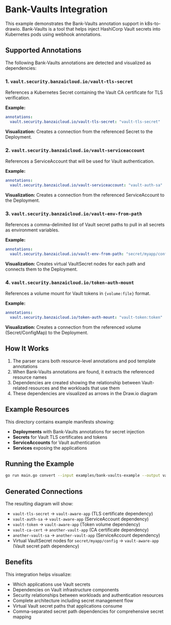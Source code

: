 # Bank-Vaults Integration

This example demonstrates the Bank-Vaults annotation support in k8s-to-drawio. Bank-Vaults is a tool that helps inject HashiCorp Vault secrets into Kubernetes pods using webhook annotations.

## Supported Annotations

The following Bank-Vaults annotations are detected and visualized as dependencies:

### 1. `vault.security.banzaicloud.io/vault-tls-secret`
References a Kubernetes Secret containing the Vault CA certificate for TLS verification.

**Example:**
```yaml
annotations:
  vault.security.banzaicloud.io/vault-tls-secret: "vault-tls-secret"
```
**Visualization:** Creates a connection from the referenced Secret to the Deployment.

### 2. `vault.security.banzaicloud.io/vault-serviceaccount`
References a ServiceAccount that will be used for Vault authentication.

**Example:**
```yaml
annotations:
  vault.security.banzaicloud.io/vault-serviceaccount: "vault-auth-sa"
```
**Visualization:** Creates a connection from the referenced ServiceAccount to the Deployment.

### 3. `vault.security.banzaicloud.io/vault-env-from-path`
References a comma-delimited list of Vault secret paths to pull in all secrets as environment variables.

**Example:**
```yaml
annotations:
  vault.security.banzaicloud.io/vault-env-from-path: "secret/myapp/config,secret/shared/database"
```
**Visualization:** Creates virtual VaultSecret nodes for each path and connects them to the Deployment.

### 4. `vault.security.banzaicloud.io/token-auth-mount`
References a volume mount for Vault tokens in `{volume:file}` format.

**Example:**
```yaml
annotations:
  vault.security.banzaicloud.io/token-auth-mount: "vault-token:token"
```
**Visualization:** Creates a connection from the referenced volume (Secret/ConfigMap) to the Deployment.

## How It Works

1. The parser scans both resource-level annotations and pod template annotations
2. When Bank-Vaults annotations are found, it extracts the referenced resource names
3. Dependencies are created showing the relationship between Vault-related resources and the workloads that use them
4. These dependencies are visualized as arrows in the Draw.io diagram

## Example Resources

This directory contains example manifests showing:

- **Deployments** with Bank-Vaults annotations for secret injection
- **Secrets** for Vault TLS certificates and tokens
- **ServiceAccounts** for Vault authentication
- **Services** exposing the applications

## Running the Example

```bash
go run main.go convert --input examples/bank-vaults-example --output vault-diagram.drawio --layout hierarchical
```

## Generated Connections

The resulting diagram will show:
- `vault-tls-secret` → `vault-aware-app` (TLS certificate dependency)
- `vault-auth-sa` → `vault-aware-app` (ServiceAccount dependency)
- `vault-token` → `vault-aware-app` (Token volume dependency)
- `vault-ca-cert` → `another-vault-app` (CA certificate dependency)
- `another-vault-sa` → `another-vault-app` (ServiceAccount dependency)
- Virtual VaultSecret nodes for `secret/myapp/config` → `vault-aware-app` (Vault secret path dependency)

## Benefits

This integration helps visualize:
- Which applications use Vault secrets
- Dependencies on Vault infrastructure components  
- Security relationships between workloads and authentication resources
- Complete architecture including secret management flow
- Virtual Vault secret paths that applications consume
- Comma-separated secret path dependencies for comprehensive secret mapping